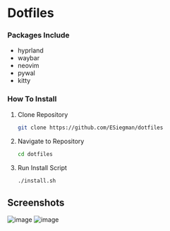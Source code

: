 # Dotfiles

### Packages Include
- hyprland
- waybar
- neovim
- pywal
- kitty

### How To Install
1. Clone Repository
   ```bash
   git clone https://github.com/ESiegman/dotfiles
   ```
2. Navigate to Repository
   ```bash
   cd dotfiles
   ```
3. Run Install Script
   ```bash
   ./install.sh
   ```
## Screenshots
![image](https://github.com/user-attachments/assets/9ff09c9e-450b-4b8c-9736-2b5b067ab62f)
![image](https://github.com/user-attachments/assets/65c11349-eb18-4de5-8c3b-f68d4010aa41)
